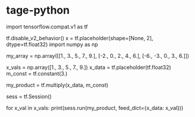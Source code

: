 # tage-python
import tensorflow.compat.v1 as tf

tf.disable_v2_behavior()
x = tf.placeholder(shape=[None, 2], dtype=tf.float32)
import numpy as np

my_array = np.array([[1., 3., 5., 7., 9.],
                     [-2., 0., 2., 4., 6.],
                     [-6., -3., 0., 3., 6.]])
                     
x_vals = np.array([1., 3., 5., 7., 9.])
x_data = tf.placeholder(tf.float32)
m_const = tf.constant(3.)


my_product = tf.multiply(x_data, m_const)

sess = tf.Session()

for x_val in x_vals:
    print(sess.run(my_product, feed_dict={x_data: x_val}))
